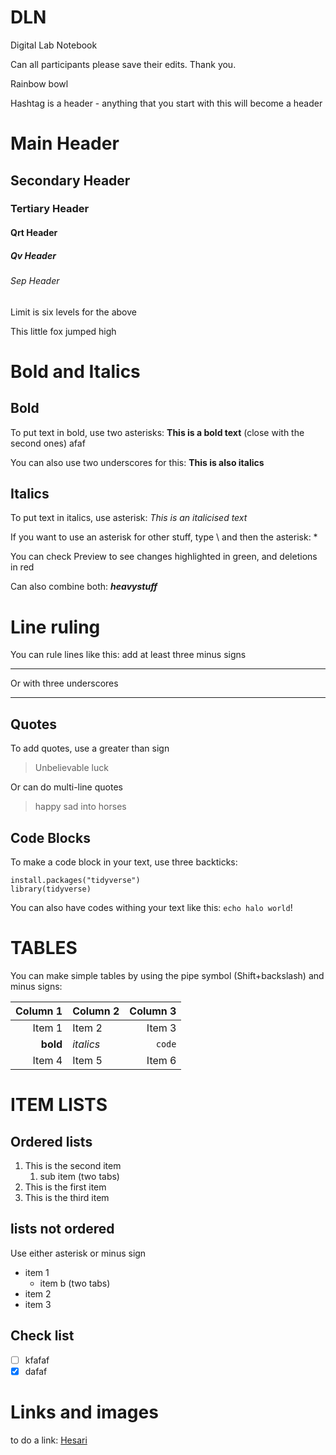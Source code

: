 # DLN
Digital Lab Notebook

Can all participants please save their edits. Thank you.

Rainbow bowl

Hashtag is a header - anything that you start with this will become a header

# Main Header

## Secondary Header

### Tertiary Header

#### Qrt Header

##### Qv Header

###### Sep Header

Limit is six levels for the above

This little fox jumped high

# Bold and Italics

## Bold
To put text in bold, use two asterisks: **This is a bold text** (close with the second ones) afaf

You can also use two underscores for this: __This is also italics__

## Italics
To put text in italics, use asterisk: *This is an italicised text*

If you want to use an asterisk for other stuff, type \ and then the asterisk: \*

You can check Preview to see changes highlighted in green, and deletions in red

Can also combine both: **_heavystuff_**

# Line ruling #
You can rule lines like this: add at least three minus signs

----

Or with three underscores

____ 

## Quotes

To add quotes, use a greater than sign
> Unbelievable luck

Or can do multi-line quotes
>happy
> sad
> into
> horses

## Code Blocks

To make a code block in your text, use three backticks:
```
install.packages("tidyverse")
library(tidyverse)
```

You can also have codes withing your text like this: `echo halo world`!

# TABLES

You can make simple tables by using the pipe symbol (Shift+backslash) and minus signs:

|Column 1|Column 2|Column 3|
|-------:|:-------|-------:|
|Item 1|Item 2|Item 3|
|**bold**|*italics*|`code`|
|Item 4|Item 5|Item 6||


# ITEM LISTS

## Ordered lists

1. This is the second item
    1. sub item (two tabs)
2. This is the first item
3. This is the third item

## lists not ordered
Use either asterisk or minus sign
* item 1
    * item b (two tabs)
* item 2
* item 3

## Check list
- [ ] kfafaf
- [x] dafaf

# Links and images
to do a link: [Hesari](http://www.hs.fi)
